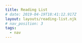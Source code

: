 ```yaml
---
title: Reading List
# date: 2019-04-19T18:41:12.917Z
layout: layouts/reading-list.njk
# nav_position: 3
tags:
  - nav
---
```

